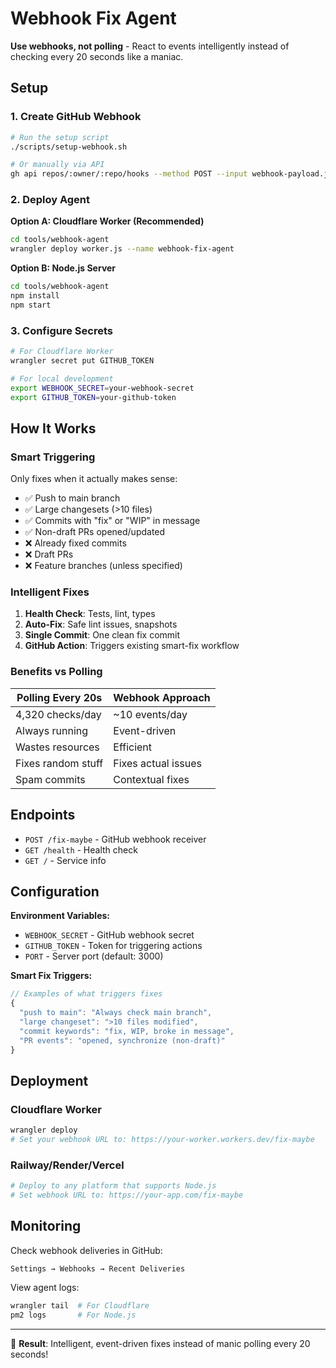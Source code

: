 # Webhook Fix Agent

**Use webhooks, not polling** - React to events intelligently instead of checking every 20 seconds like a maniac.

## Setup

### 1. Create GitHub Webhook

```bash
# Run the setup script
./scripts/setup-webhook.sh

# Or manually via API
gh api repos/:owner/:repo/hooks --method POST --input webhook-payload.json
```

### 2. Deploy Agent

**Option A: Cloudflare Worker (Recommended)**
```bash
cd tools/webhook-agent
wrangler deploy worker.js --name webhook-fix-agent
```

**Option B: Node.js Server**
```bash
cd tools/webhook-agent
npm install
npm start
```

### 3. Configure Secrets

```bash
# For Cloudflare Worker
wrangler secret put GITHUB_TOKEN

# For local development
export WEBHOOK_SECRET=your-webhook-secret
export GITHUB_TOKEN=your-github-token
```

## How It Works

### Smart Triggering
Only fixes when it actually makes sense:

- ✅ Push to main branch
- ✅ Large changesets (>10 files)
- ✅ Commits with "fix" or "WIP" in message
- ✅ Non-draft PRs opened/updated
- ❌ Already fixed commits
- ❌ Draft PRs
- ❌ Feature branches (unless specified)

### Intelligent Fixes
1. **Health Check**: Tests, lint, types
2. **Auto-Fix**: Safe lint issues, snapshots
3. **Single Commit**: One clean fix commit
4. **GitHub Action**: Triggers existing smart-fix workflow

### Benefits vs Polling

| Polling Every 20s | Webhook Approach |
|---|---|
| 4,320 checks/day | ~10 events/day |
| Always running | Event-driven |
| Wastes resources | Efficient |
| Fixes random stuff | Fixes actual issues |
| Spam commits | Contextual fixes |

## Endpoints

- `POST /fix-maybe` - GitHub webhook receiver
- `GET /health` - Health check
- `GET /` - Service info

## Configuration

**Environment Variables:**
- `WEBHOOK_SECRET` - GitHub webhook secret
- `GITHUB_TOKEN` - Token for triggering actions
- `PORT` - Server port (default: 3000)

**Smart Fix Triggers:**
```javascript
// Examples of what triggers fixes
{
  "push to main": "Always check main branch",
  "large changeset": ">10 files modified", 
  "commit keywords": "fix, WIP, broke in message",
  "PR events": "opened, synchronize (non-draft)"
}
```

## Deployment

### Cloudflare Worker
```bash
wrangler deploy
# Set your webhook URL to: https://your-worker.workers.dev/fix-maybe
```

### Railway/Render/Vercel
```bash
# Deploy to any platform that supports Node.js
# Set webhook URL to: https://your-app.com/fix-maybe
```

## Monitoring

Check webhook deliveries in GitHub:
```
Settings → Webhooks → Recent Deliveries
```

View agent logs:
```bash
wrangler tail  # For Cloudflare
pm2 logs       # For Node.js
```

---

🎯 **Result**: Intelligent, event-driven fixes instead of manic polling every 20 seconds!